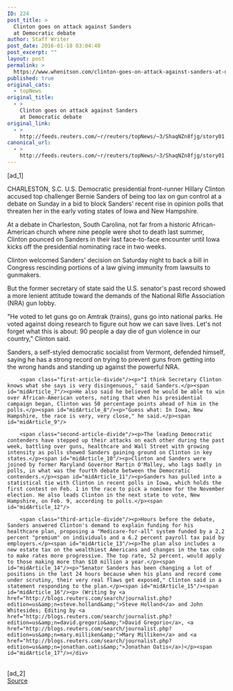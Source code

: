 ```yaml
---
ID: 224
post_title: >
  Clinton goes on attack against Sanders
  at Democratic debate
author: Staff Writer
post_date: 2016-01-18 03:04:40
post_excerpt: ""
layout: post
permalink: >
  https://www.whenitson.com/clinton-goes-on-attack-against-sanders-at-democratic-debate/
published: true
original_cats:
  - topNews
original_title:
  - >
    Clinton goes on attack against Sanders
    at Democratic debate
original_link:
  - >
    http://feeds.reuters.com/~r/reuters/topNews/~3/ShaqNZn8fjg/story01.htm
canonical_url:
  - >
    http://feeds.reuters.com/~r/reuters/topNews/~3/ShaqNZn8fjg/story01.htm
---
```

 [ad_1]
<br><div id="articleText">
<span id="midArticle_start"/>

<span id="midArticle_0"/><span class="focusParagraph" readability="5"><p><span class="articleLocation">CHARLESTON, S.C.</span> U.S. Democratic presidential front-runner Hillary Clinton accused top challenger Bernie Sanders of being too lax on gun control at a debate on Sunday in a bid to block Sanders' recent rise in opinion polls that threaten her in the early voting states of Iowa and New Hampshire.</p></span><span id="midArticle_1"/><p>At a debate in Charleston, South Carolina, not far from a historic African-American church where nine people were shot to death last summer, Clinton pounced on Sanders in their last face-to-face encounter until Iowa kicks off the presidential nominating race in two weeks.</p><span id="midArticle_2"/><p>Clinton welcomed Sanders' decision on Saturday night to back a bill in Congress rescinding portions of a law giving immunity from lawsuits to gunmakers.</p><span id="midArticle_3"/><p>But the former secretary of state said the U.S. senator's past record showed a more lenient attitude toward the demands of the National Rifle Association (NRA) gun lobby.</p><span id="midArticle_4"/><p>"He voted to let guns go on Amtrak (trains), guns go into national parks. He voted against doing research to figure out how we can save lives. Let's not forget what this is about: 90 people a day die of gun violence in our country," Clinton said.</p><span id="midArticle_5"/><p>Sanders, a self-styled democratic socialist from Vermont, defended himself, saying he has a strong record on trying to prevent guns from getting into the wrong hands and standing up against the powerful NRA.</p><span id="midArticle_6"/>
        
        <span class="first-article-divide"/><p>"I think Secretary Clinton knows what she says is very disingenuous," said Sanders.</p><span id="midArticle_7"/><p>He also said he believed he would be able to win over African-American voters, noting that when his presidential campaign began, Clinton was 50 percentage points ahead of him in the polls.</p><span id="midArticle_8"/><p>"Guess what: In Iowa, New Hampshire, the race is very, very close," he said.</p><span id="midArticle_9"/>
        
        <span class="second-article-divide"/><p>The leading Democratic contenders have stepped up their attacks on each other during the past week, battling over guns, healthcare and Wall Street with growing intensity as polls showed Sanders gaining ground on Clinton in key states.</p><span id="midArticle_10"/><p>Clinton and Sanders were joined by former Maryland Governor Martin O'Malley, who lags badly in polls, in what was the fourth debate between the Democratic contenders.</p><span id="midArticle_11"/><p>Sanders has pulled into a statistical tie with Clinton in recent polls in Iowa, which holds the first contest on Feb. 1 in the race to pick a nominee for the November election. He also leads Clinton in the next state to vote, New Hampshire, on Feb. 9, according to polls.</p><span id="midArticle_12"/>
        
        <span class="third-article-divide"/><p>Hours before the debate, Sanders answered Clinton's demand to explain funding for his healthcare plan, proposing a "Medicare-for-all" system funded by a 2.2 percent "premium" on individuals and a 6.2 percent payroll tax paid by employers.</p><span id="midArticle_13"/><p>The plan also includes a new estate tax on the wealthiest Americans and changes in the tax code to make rates more progressive. The top rate, 52 percent, would apply to those making more than $10 million a year.</p><span id="midArticle_14"/><p>"Senator Sanders has been changing a lot of positions in the last 24 hours because when his plans and record come under scrutiny, their very real flaws get exposed," Clinton said in a statement responding to the plan.</p><span id="midArticle_15"/><span id="midArticle_16"/><p> (Writing by <a href="http://blogs.reuters.com/search/journalist.php?edition=us&amp;n=steve.holland&amp;">Steve Holland</a> and John Whitesides; Editing by <a href="http://blogs.reuters.com/search/journalist.php?edition=us&amp;n=david.gregorio&amp;">David Gregorio</a>, <a href="http://blogs.reuters.com/search/journalist.php?edition=us&amp;n=mary.milliken&amp;">Mary Milliken</a> and <a href="http://blogs.reuters.com/search/journalist.php?edition=us&amp;n=jonathan.oatis&amp;">Jonathan Oatis</a>)</p><span id="midArticle_17"/></div>
<br>[ad_2]
<br><a href="http://feeds.reuters.com/~r/reuters/topNews/~3/ShaqNZn8fjg/story01.htm">Source </a>